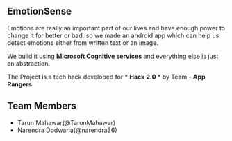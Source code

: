 ## EmotionSense
Emotions are really an important part of our lives and have enough power to change it for better or bad.
so we made an android app which can help us detect emotions either from written text or an image.

We build it using **Microsoft Cognitive services** and everything else is just an abstraction.

The Project is a tech hack developed for * __Hack 2.0__ *  by Team - **App Rangers**

## Team Members
* Tarun Mahawar(@TarunMahawar)
* Narendra Dodwaria(@narendra36)
